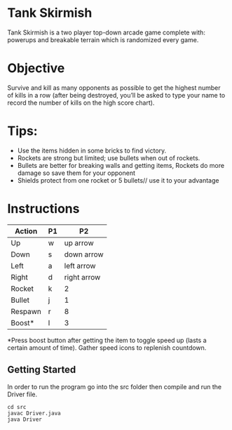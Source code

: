 # Tank Skirmish
Tank Skirmish is a two player top-down arcade game complete with: powerups and breakable terrain which is randomized every game.

# Objective
Survive and kill as many opponents as possible to get the highest number of kills in a row (after being destroyed, you’ll be asked to type your name to record the number of kills on the high score chart).

# Tips:
* Use the items hidden in some bricks to find victory.
* Rockets are strong but limited; use bullets when out of rockets.
* Bullets are better for breaking walls and getting items, Rockets do more damage so save them for your opponent
* Shields protect from one rocket or 5 bullets// use it to your advantage

# Instructions

| Action | P1 | P2 |
| ------ | ------ | ------ |
| Up | w | up arrow |
| Down | s | down arrow |
| Left | a | left arrow |
| Right | d | right arrow |
| Rocket | k | 2 |
| Bullet | j | 1 |
| Respawn | r | 8 |
| Boost* | l | 3 |

*Press boost button after getting the item to toggle speed up (lasts a certain amount of time). Gather speed icons to replenish countdown.
## Getting Started
In order to run the program go into the src folder then compile and run the Driver file.
``` shell
cd src
javac Driver.java
java Driver
```
